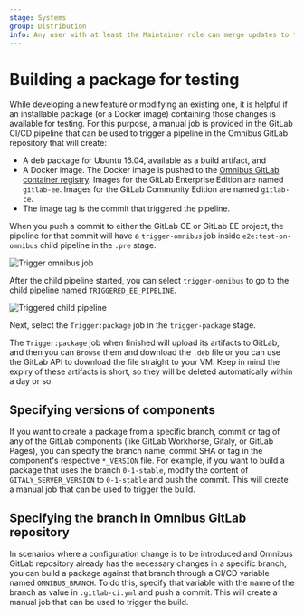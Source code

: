 ```yaml
---
stage: Systems
group: Distribution
info: Any user with at least the Maintainer role can merge updates to this content. For details, see https://docs.gitlab.com/ee/development/development_processes.html#development-guidelines-review.
---
```


# Building a package for testing

While developing a new feature or modifying an existing one, it is helpful if an
installable package (or a Docker image) containing those changes is available
for testing. For this purpose, a manual job is provided in the GitLab CI/CD
pipeline that can be used to trigger a pipeline in the Omnibus GitLab repository
that will create:

- A deb package for Ubuntu 16.04, available as a build artifact, and
- A Docker image. The Docker image is pushed to the
  [Omnibus GitLab container registry](https://gitlab.com/gitlab-org/omnibus-gitlab/container_registry). Images for the GitLab Enterprise Edition are named `gitlab-ee`. Images for the GitLab Community Edition are named `gitlab-ce`.
- The image tag is the commit that triggered the pipeline.

When you push a commit to either the GitLab CE or GitLab EE project, the
pipeline for that commit will have a `trigger-omnibus` job inside `e2e:test-on-omnibus` child pipeline in the `.pre` stage.

![Trigger omnibus job](img/trigger_omnibus_v16_3.png)

After the child pipeline started, you can select `trigger-omnibus` to go to
the child pipeline named `TRIGGERED_EE_PIPELINE`.

![Triggered child pipeline](img/triggered_ee_pipeline_v16_3.png)

Next, select the `Trigger:package` job in the `trigger-package` stage.

The `Trigger:package` job when finished will upload its artifacts to GitLab, and
then you can `Browse` them and download the `.deb` file or you can use the
GitLab API to download the file straight to your VM. Keep in mind the expiry of
these artifacts is short, so they will be deleted automatically within a day or
so.

## Specifying versions of components

If you want to create a package from a specific branch, commit or tag of any of
the GitLab components (like GitLab Workhorse, Gitaly, or GitLab Pages), you
can specify the branch name, commit SHA or tag in the component's respective
`*_VERSION` file. For example, if you want to build a package that uses the
branch `0-1-stable`, modify the content of `GITALY_SERVER_VERSION` to
`0-1-stable` and push the commit. This will create a manual job that can be
used to trigger the build.

## Specifying the branch in Omnibus GitLab repository

In scenarios where a configuration change is to be introduced and Omnibus GitLab
repository already has the necessary changes in a specific branch, you can build
a package against that branch through a CI/CD variable named
`OMNIBUS_BRANCH`. To do this, specify that variable with the name of
the branch as value in `.gitlab-ci.yml` and push a commit. This will create a
manual job that can be used to trigger the build.
